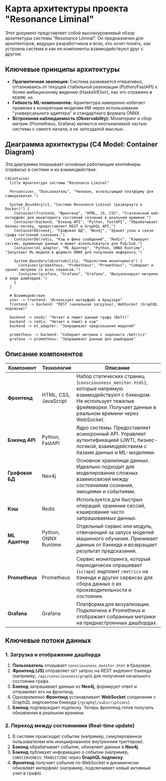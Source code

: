 # Карта архитектуры проекта "Resonance Liminal"

Этот документ представляет собой высокоуровневый обзор архитектуры системы "Resonance Liminal". Он предназначен для архитекторов, ведущих разработчиков и всех, кто хочет понять, как устроена система и как ее компоненты взаимодействуют друг с другом.

## Ключевые принципы архитектуры

*   **Прагматичная эволюция:** Система развивается итеративно, отталкиваясь от текущей стабильной реализации (Python/FastAPI) к более амбициозному видению (Haskell/Elixir), как это отражено в `README.md`.
*   **Гибкость ML-компонентов:** Архитектура намеренно избегает привязки к конкретным моделям ИИ через использование "универсального адаптера" и стандартного формата ONNX.
*   **Встроенная наблюдаемость (Observability):** Мониторинг и сбор метрик (Prometheus, Grafana) являются неотъемлемой частью системы с самого начала, а не запоздалой мыслью.

## Диаграмма архитектуры (C4 Model: Container Diagram)

Эта диаграмма показывает основные работающие контейнеры (сервисы) в системе и их взаимодействие.

```mermaid
C4Container
  title Архитектура системы "Resonance Liminal"

  Person(user, "Пользователь", "Человек, использующий платформу для саморазвития.")

  System_Boundary(c1, "Система Resonance Liminal (развернута в Docker)") {
    Container(frontend, "Фронтенд", "HTML, JS, CSS", "Статический веб-интерфейс для мониторинга состояний сознания в реальном времени.")
    Container(backend, "Бэкенд API", "Python, FastAPI", "Обрабатывает бизнес-логику, предоставляет REST и GraphQL API.")
    ContainerDb(neo4j, "Графовая БД", "Neo4j", "Хранит узлы и связи графа состояний сознания.")
    ContainerDb(redis, "Кэш и Шина сообщений", "Redis", "Кэширует сессии, временные данные и может использоваться для Pub/Sub.")
    Container(ml_adapter, "ML Адаптер", "Python, ONNX Runtime", "Запускает ML-модели в формате ONNX для получения инференса.")
    
    System_Boundary(observability, "Подсистема мониторинга") {
      Container(prometheus, "Prometheus", "Prometheus", "Собирает и хранит метрики со всех сервисов.")
      Container(grafana, "Grafana", "Grafana", "Визуализирует метрики в виде дашбордов.")
    }
  }

  # Взаимодействия
  user -> frontend: "Использует интерфейс в браузере"
  frontend -> backend: "REST (начальная загрузка), WebSocket (GraphQL подписки)"
  
  backend -> neo4j: "Читает и пишет данные графа (Bolt)"
  backend -> redis: "Читает и пишет в кэш"
  backend -> ml_adapter: "Запрашивает предсказания моделей"

  prometheus -> backend: "Собирает метрики с эндпоинта /metrics"
  grafana -> prometheus: "Запрашивает данные для дашбордов"

```

## Описание компонентов

| Компонент | Технология | Описание |
|---|---|---|
| **Фронтенд** | HTML, CSS, JavaScript | Набор статических страниц (`consciousness_monitor.html`), которые напрямую взаимодействуют с бэкендом. Не использует тяжелые фреймворки. Получает данные в реальном времени через WebSocket. |
| **Бэкенд API** | Python, FastAPI | Ядро системы. Предоставляет асинхронный API. Управляет аутентификацией (JWT), бизнес-логикой, взаимодействием с базами данных и ML-моделями. |
| **Графовая БД** | Neo4j | Основное хранилище данных. Идеально подходит для моделирования сложных взаимосвязей между состояниями сознания, эмоциями и событиями. |
| **Кэш** | Redis | Используется для быстрых операций: хранение сессий, кэширование часто запрашиваемых данных. |
| **ML Адаптер** | Python, ONNX Runtime | Отдельный сервис или модуль, отвечающий за запуск моделей машинного обучения. Принимает данные от бэкенда и возвращает результат предсказания. |
| **Prometheus** | Prometheus | Сервис мониторинга, который периодически опрашивает (`scrape`) эндпоинт `/metrics` на бэкенде и других сервисах для сбора данных о их производительности и состоянии. |
| **Grafana** | Grafana | Платформа для визуализации. Подключена к Prometheus и отображает собранные метрики на преднастроенных дашбордах. |

## Ключевые потоки данных

### 1. Загрузка и отображение дашборда

1.  **Пользователь** открывает `consciousness_monitor.html` в браузере.
2.  **Фронтенд (JS)** отправляет `GET` запрос на REST эндпоинт бэкенда (например, `/api/consciousness/graph`) для получения начального состояния графа.
3.  **Бэкенд** запрашивает данные из **Neo4j**, формирует ответ и отправляет его на фронтенд.
4.  Одновременно **Фронтенд** устанавливает **WebSocket** соединение с GraphQL эндпоинтом бэкенда (`/graphql/subscriptions`).
5.  **Бэкенд** подтверждает подписку. Теперь фронтенд готов получать обновления в реальном времени.

### 2. Переход между состояниями (Real-time update)

1.  В системе происходит событие (например, симулированное пользователем или инициированное внутренним триггером).
2.  **Бэкенд** обрабатывает событие, обновляет данные в **Neo4j**.
3.  **Бэкенд** публикует информацию о событии (например, `CONSCIOUSNESS_TRANSITION`) через **GraphQL подписку**.
4.  **Фронтенд** получает событие по WebSocket и динамически обновляет интерфейс (например, подсвечивает новый активный узел в графе).
